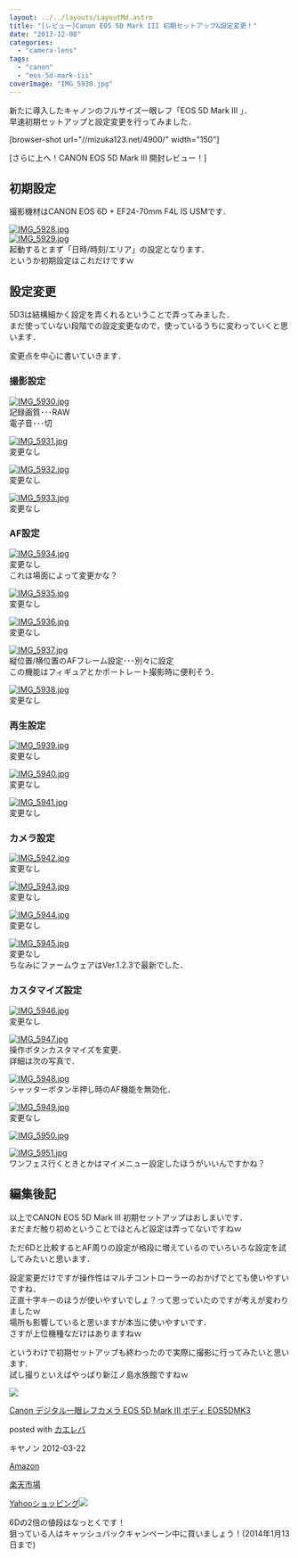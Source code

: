 ```yaml
---
layout: ../../layouts/LayoutMd.astro
title: "[レビュー]Canon EOS 5D Mark III 初期セットアップ&設定変更！"
date: "2013-12-08"
categories: 
  - "camera-lens"
tags: 
  - "canon"
  - "eos-5d-mark-iii"
coverImage: "IMG_5930.jpg"
---
```


新たに導入したキャノンのフルサイズ一眼レフ「EOS 5D Mark III 」．  
早速初期セットアップと設定変更を行ってみました．

\[browser-shot url="//mizuka123.net/4900/" width="150"\]

[さらに上へ！CANON EOS 5D Mark III 開封レビュー！]

## 初期設定

撮影機材はCANON EOS 6D + EF24-70mm F4L IS USMです．

[![IMG_5928.jpg](/wp/images/11187594873_0ffc12af53_b.jpg)](http://www.flickr.com/photos/67522130@N08/11187594873/ "IMG_5928.jpg")  
[![IMG_5929.jpg](/wp/images/11187441185_212ba4dcb6_b.jpg)](http://www.flickr.com/photos/67522130@N08/11187441185/ "IMG_5929.jpg")  
起動するとまず「日時/時刻/エリア」の設定となります．  
というか初期設定はこれだけですｗ

## 設定変更

5D3は結構細かく設定を弄くれるということで弄ってみました．  
まだ使っていない段階での設定変更なので，使っているうちに変わっていくと思います．

変更点を中心に書いていきます．

### 撮影設定

[![IMG_5930.jpg](/wp/images/11187443555_ffa66a8c29_b.jpg)](http://www.flickr.com/photos/67522130@N08/11187443555/ "IMG_5930.jpg")  
記録画質･･･RAW  
電子音･･･切

[![IMG_5931.jpg](/wp/images/11187602003_7aba358e4a_b.jpg)](http://www.flickr.com/photos/67522130@N08/11187602003/ "IMG_5931.jpg")  
変更なし

[![IMG_5932.jpg](/wp/images/11187604683_295de7fa22_b.jpg)](http://www.flickr.com/photos/67522130@N08/11187604683/ "IMG_5932.jpg")  
変更なし

[![IMG_5933.jpg](/wp/images/11187497226_8c3e6f7122_b.jpg)](http://www.flickr.com/photos/67522130@N08/11187497226/ "IMG_5933.jpg")  
変更なし

### AF設定

[![IMG_5934.jpg](/wp/images/11187498604_55324ace51_b.jpg)](http://www.flickr.com/photos/67522130@N08/11187498604/ "IMG_5934.jpg")  
変更なし  
これは場面によって変更かな？

[![IMG_5935.jpg](/wp/images/11187501766_f729b27cbd_b.jpg)](http://www.flickr.com/photos/67522130@N08/11187501766/ "IMG_5935.jpg")  
変更なし

[![IMG_5936.jpg](/wp/images/11187504116_8030f30984_b.jpg)](http://www.flickr.com/photos/67522130@N08/11187504116/ "IMG_5936.jpg")  
変更なし

[![IMG_5937.jpg](/wp/images/11187506386_05bc7c512d_b.jpg)](http://www.flickr.com/photos/67522130@N08/11187506386/ "IMG_5937.jpg")  
縦位置/横位置のAFフレーム設定･･･別々に設定  
この機能はフィギュアとかポートレート撮影時に便利そう．

[![IMG_5938.jpg](/wp/images/11187618043_c652db777c_b.jpg)](http://www.flickr.com/photos/67522130@N08/11187618043/ "IMG_5938.jpg")  
変更なし

### 再生設定

[![IMG_5939.jpg](/wp/images/11187510596_aa167c7e3e_b.jpg)](http://www.flickr.com/photos/67522130@N08/11187510596/ "IMG_5939.jpg")  
変更なし

[![IMG_5940.jpg](/wp/images/11187621903_ebea1bddff_b.jpg)](http://www.flickr.com/photos/67522130@N08/11187621903/ "IMG_5940.jpg")  
変更なし

[![IMG_5941.jpg](/wp/images/11187513424_f2be55e0f7_b.jpg)](http://www.flickr.com/photos/67522130@N08/11187513424/ "IMG_5941.jpg")  
変更なし

### カメラ設定

[![IMG_5942.jpg](/wp/images/11187626923_146a1ddc26_b.jpg)](http://www.flickr.com/photos/67522130@N08/11187626923/ "IMG_5942.jpg")  
変更なし

[![IMG_5943.jpg](/wp/images/11187474185_e1df7c8c71_b.jpg)](http://www.flickr.com/photos/67522130@N08/11187474185/ "IMG_5943.jpg")  
変更なし

[![IMG_5944.jpg](/wp/images/11187631673_de3ff0a66f_b.jpg)](http://www.flickr.com/photos/67522130@N08/11187631673/ "IMG_5944.jpg")  
変更なし

[![IMG_5945.jpg](/wp/images/11187523946_204625d485_b.jpg)](http://www.flickr.com/photos/67522130@N08/11187523946/ "IMG_5945.jpg")  
変更なし  
ちなみにファームウェアはVer.1.2.3で最新でした．

### カスタマイズ設定

[![IMG_5946.jpg](/wp/images/11187480175_a043ce3dd7_b.jpg)](http://www.flickr.com/photos/67522130@N08/11187480175/ "IMG_5946.jpg")  
変更なし

[![IMG_5947.jpg](/wp/images/11187526874_352e3de6a9_b.jpg)](http://www.flickr.com/photos/67522130@N08/11187526874/ "IMG_5947.jpg")  
操作ボタンカスタマイズを変更．  
詳細は次の写真で．

[![IMG_5948.jpg](/wp/images/11187528634_b3f3f7a074_b.jpg)](http://www.flickr.com/photos/67522130@N08/11187528634/ "IMG_5948.jpg")  
シャッターボタン半押し時のAF機能を無効化．

[![IMG_5949.jpg](/wp/images/11187485875_bebc1db135_b.jpg)](http://www.flickr.com/photos/67522130@N08/11187485875/ "IMG_5949.jpg")  
変更なし

[![IMG_5950.jpg](/wp/images/11187487415_c733c86154_b.jpg)](http://www.flickr.com/photos/67522130@N08/11187487415/ "IMG_5950.jpg")

[![IMG_5951.jpg](/wp/images/11187535126_70dffacdd7_b.jpg)](http://www.flickr.com/photos/67522130@N08/11187535126/ "IMG_5951.jpg")  
ワンフェス行くときとかはマイメニュー設定したほうがいいんですかね？

## 編集後記

以上でCANON EOS 5D Mark III 初期セットアップはおしまいです．  
まだまだ触り初めということでほとんど設定は弄ってないですねｗ

ただ6Dと比較するとAF周りの設定が格段に増えているのでいろいろな設定を試してみたいと思います．

設定変更だけですが操作性はマルチコントローラーのおかげでとても使いやすいですね．  
正直十字キーのほうが使いやすいでしょ？って思っていたのですが考えが変わりましたｗ  
場所も影響していると思いますが本当に使いやすいです．  
さすが上位機種なだけはありますねｗ

というわけで初期セットアップも終わったので実際に撮影に行ってみたいと思います．  
試し撮りといえばやっぱり新江ノ島水族館ですねｗ

[![](/wp/images/41pReGl7PNL._SL160_.jpg)](https://www.amazon.co.jp/exec/obidos/ASIN/B007G3SSP8/mizuka123-22/ref=nosim/)

[Canon デジタル一眼レフカメラ EOS 5D Mark III ボディ EOS5DMK3](https://www.amazon.co.jp/exec/obidos/ASIN/B007G3SSP8/mizuka123-22/ref=nosim/)

posted with [カエレバ](http://kaereba.com)

キヤノン 2012-03-22

[Amazon](http://www.amazon.co.jp/gp/search?keywords=EOS5DMK3&__mk_ja_JP=%83J%83%5E%83J%83i&tag=mizuka123-22 "アマゾン")

[楽天市場](http://hb.afl.rakuten.co.jp/hgc/032b53ee.4b34c5ee.0f4a541e.f440145e/?pc=http%3A%2F%2Fsearch.rakuten.co.jp%2Fsearch%2Fmall%2FEOS5DMK3%2F-%2Ff.1-p.1-s.1-sf.0-st.A-v.2%3Fx%3D0%26scid%3Daf_ich_link_urltxt%26m%3Dhttp%3A%2F%2Fm.rakuten.co.jp%2F "楽天市場")

[Yahooショッピング![](//ad.jp.ap.valuecommerce.com/servlet/gifbanner?sid=3066752&pid=881990642)](//ck.jp.ap.valuecommerce.com/servlet/referral?sid=3066752&pid=881990642&vc_url=http%3A%2F%2Fshopping.search.yahoo.co.jp%2Fsearch%3FuIv%3Don%26ei%3DUTF-8%26tab_ex%3Dcommerce%26slider%3D0%26va%3DEOS5DMK3 "Yahooショッピング")

6Dの2倍の値段はなっとくです！  
狙っている人はキャッシュバックキャンペーン中に買いましょう！(2014年1月13日まで)
